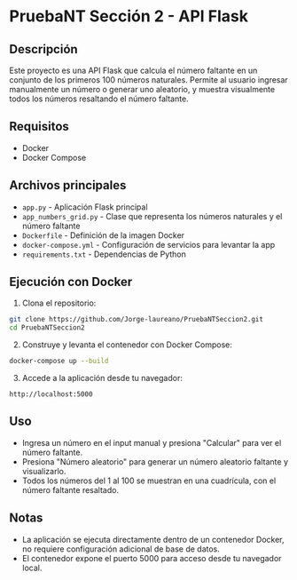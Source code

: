# PruebaNT Sección 2 - API Flask

## Descripción
Este proyecto es una API Flask que calcula el número faltante en un conjunto de los primeros 100 números naturales. Permite al usuario ingresar manualmente un número o generar uno aleatorio, y muestra visualmente todos los números resaltando el número faltante.

## Requisitos
- Docker
- Docker Compose

## Archivos principales
- `app.py` - Aplicación Flask principal
- `app_numbers_grid.py` - Clase que representa los números naturales y el número faltante
- `Dockerfile` - Definición de la imagen Docker
- `docker-compose.yml` - Configuración de servicios para levantar la app
- `requirements.txt` - Dependencias de Python

## Ejecución con Docker

1. Clona el repositorio:
```bash
git clone https://github.com/Jorge-laureano/PruebaNTSeccion2.git
cd PruebaNTSeccion2
```

2. Construye y levanta el contenedor con Docker Compose:
```bash
docker-compose up --build
```

3. Accede a la aplicación desde tu navegador:
```
http://localhost:5000
```

## Uso
- Ingresa un número en el input manual y presiona "Calcular" para ver el número faltante.
- Presiona "Número aleatorio" para generar un número aleatorio faltante y visualizarlo.
- Todos los números del 1 al 100 se muestran en una cuadrícula, con el número faltante resaltado.

## Notas
- La aplicación se ejecuta directamente dentro de un contenedor Docker, no requiere configuración adicional de base de datos.
- El contenedor expone el puerto 5000 para acceso desde tu navegador local.
